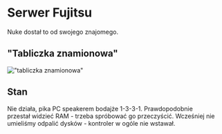 # Serwer Fujitsu

Nuke dostał to od swojego znajomego.

## "Tabliczka znamionowa"

!["tabliczka znamionowa"](https://i.imgur.com/obpb84I.jpg)

## Stan

Nie działa, pika PC speakerem bodajże 1-3-3-1. Prawdopodobnie przestał widzieć RAM - trzeba spróbować go przeczyścić. Wcześniej nie umieliśmy odpalić dysków - kontroler w ogóle nie wstawał.
